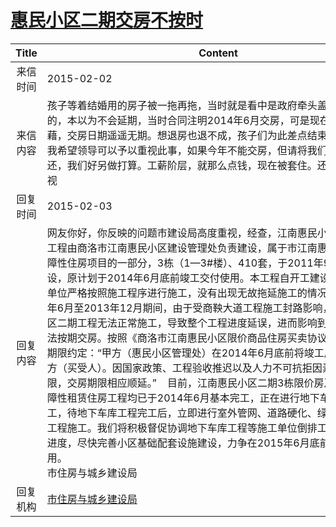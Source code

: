 # <a href="http://www.shangluo.gov.cn/zmhd/ldxxxx.jsp?urltype=leadermail.LeaderMailContentUrl&wbtreeid=1112&leadermailid=2961">惠民小区二期交房不按时</a>
| Title |                                                                                                                                                                                                                                                                                                                                     Content                                                                                                                                                                                                                                                                                                                                      |
|:-----:|----------------------------------------------------------------------------------------------------------------------------------------------------------------------------------------------------------------------------------------------------------------------------------------------------------------------------------------------------------------------------------------------------------------------------------------------------------------------------------------------------------------------------------------------------------------------------------------------------------------------------------------------------------------------------------|
| 来信时间  | 2015-02-02                                                                                                                                                                                                                                                                                                                                                                                                                                                                                                                                                                                                                                                                       |
| 来信内容  | 孩子等着结婚用的房子被一拖再拖，当时就是看中是政府牵头盖的限价房才买的，本以为不会延期，当时合同注明2014年6月交房，可是现在小区一片狼藉，交房日期遥遥无期。想退房也退不成，孩子们为此差点结束几年的感情，我希望领导可以予以重视此事，如果今年不能交房，但请将我们的房款全额退还，我们好另做打算。工薪阶层，就那么点钱，现在被套住。还望领导定要重视                                                                                                                                                                                                                                                                                                                                                                                                                                                                                                     |
| 回复时间  | 2015-02-03                                                                                                                                                                                                                                                                                                                                                                                                                                                                                                                                                                                                                                                                       |
| 回复内容  | 网友你好，你反映的问题市建设局高度重视，经查，江南惠民小区限价商品房工程由商洛市江南惠民小区建设管理处负责建设，属于市江南惠民小区二期保障性住房项目的一部分，3栋（1—3#楼）、410套，于2011年9月开工建设，原计划于2014年6月底前竣工交付使用。本工程自开工建设以来，施工单位严格按照施工程序进行施工，没有出现无故拖延施工的情况发生。2012年6月至2013年12月期间，由于受商鞅大道工程施工封路影响，致使惠民小区二期工程无法正常施工，导致整个工程进度延误，进而影响到限价商品房无法按期交房。按照《商洛市江南惠民小区限价商品住房买卖协议》第五条交房期限约定：“甲方（惠民小区管理处）在2014年6月底前将竣工后房屋交付乙方（买受人）。因国家政策、工程验收推迟以及人力不可抗拒因素影响建设期限，交房期限相应顺延。”    目前，江南惠民小区二期3栋限价房及其余5栋保障性租赁住房工程均已于2014年6月基本完工，正在进行地下车库工程施工，待地下车库工程完工后，立即进行室外管网、道路硬化、绿化亮化等附属工程施工。我们将积极督促协调地下车库工程等施工单位倒排工期、加快施工进度，尽快完善小区基础配套设施建设，力争在2015年6月底前完工交付使用。                                                                                                                         市住房与城乡建设局 |
| 回复机构  | <a href="../../category/agencies/市住房与城乡建设局.md">市住房与城乡建设局</a>                                                                                                                                                                                                                                                                                                                                                                                                                                                                                                                                                                                                                     |